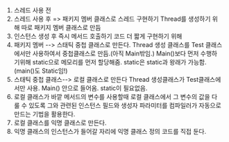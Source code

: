  1) 스레드 사용 전
 2) 스레드 사용 후 => 패키지 멤버 클래스로 스레드 구현하기
    Thread를 생성하기 위해 따로 패키지 멤버 클래스로 만듬
 3) 인스턴스 생성 후 즉시 메서드 호출하기
   코드 더 짧게 구현하기 위해
 4) 패키지 멤버 --> 스태틱 중첩 클래스로 만든다.
    Thread 생성 클래스를 Test 클래스에서만 사용하여서 중첩클래스로 만듬.(아직 Main밖임.)
    Main()보다 먼저 수행하기위해 static으로 메모리를 먼저 할당해줌.
    static은 static과 왕래가 가능함.(main()도 Static임!)
 5) 스태틱 중첩 클래스--> 로컬 클래스로 만든다
    Thread 생성클래스가 Test클래스에서만 사용. Main() 안으로 들어옴. static이 필요없음.
 6) 로컬 클래스가 바깥 메서드의 변수를 사용할때 
    로컬 클래스에서 그 변수의 값을 다룰 수 있도록
    그와 관련된 인스턴스 필드와 생성자 파라미터를
    컴파일러가 자동으로 만드는 기법을 활용한다. 
 7) 로컬 클래스를 익명 클래스로 만든다. 
 8) 익명 클래스의 인스턴스가 들어갈 자리에 익명 클래스 정의 코드를 직접 둔다.